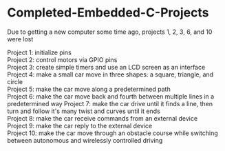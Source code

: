 # Completed-Embedded-C-Projects

Due to getting a new computer some time ago, projects 1, 2, 3, 6, and 10 were lost

Project 1: initialize pins  
Project 2: control motors via GPIO pins  
Project 3: create simple timers and use an LCD screen as an interface  
Project 4: make a small car move in three shapes: a square, triangle, and circle  
Project 5: make the car move along a predetermined path  
Project 6: make the car move back and fourth between multiple lines in a predetermined way
Project 7: make the car drive until it finds a line, then turn and follow it's many twist and curves until it ends  
Project 8: make the car receive commands from an external device  
Project 9: make the car reply to the external device  
Project 10: make the car move through an obstacle course while switching between autonomous and wirelessly controlled driving
